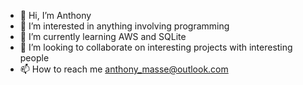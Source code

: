 - 👋 Hi, I’m Anthony
- 👀 I’m interested in anything involving programming 
- 🌱 I’m currently learning AWS and SQLite
- 💞️ I’m looking to collaborate on interesting projects with interesting people
- 📫 How to reach me anthony_masse@outlook.com

<!---
amasse-1/amasse-1 is a ✨ special ✨ repository because its `README.md` (this file) appears on your GitHub profile.
You can click the Preview link to take a look at your changes.
--->
